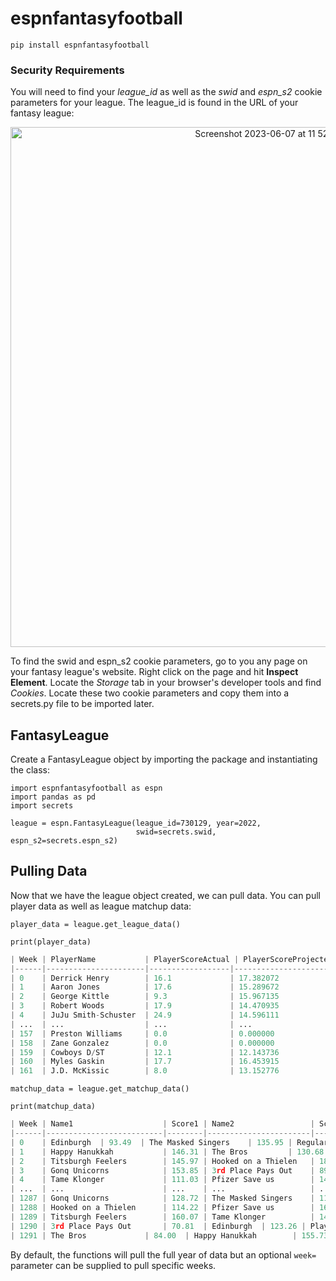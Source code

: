 # espnfantasyfootball
`pip install espnfantasyfootball`

### Security Requirements
You will need to find your _league_id_ as well as the _swid_ and _espn_s2_ cookie parameters for your league. The league_id is found in the URL of your fantasy league:

<p align="center">
  <img width="832" alt="Screenshot 2023-06-07 at 11 52 16 AM" src="https://github.com/tbryan2/espnfantasyfootball/assets/29851231/2d40e807-644c-4423-bb70-5862c3fdd295">
</p>

To find the swid and espn_s2 cookie parameters, go to you any page on your fantasy league's website. Right click on the page and hit __Inspect Element__. Locate the _Storage_ tab in your browser's developer tools and find _Cookies_. Locate these two cookie parameters and copy them into a secrets.py file to be imported later.

## FantasyLeague
Create a FantasyLeague object by importing the package and instantiating the class:
```
import espnfantasyfootball as espn
import pandas as pd
import secrets

league = espn.FantasyLeague(league_id=730129, year=2022,
                            swid=secrets.swid, espn_s2=secrets.espn_s2)
```

## Pulling Data
Now that we have the league object created, we can pull data. You can pull player data as well as league matchup data: 
 
 
`player_data = league.get_league_data()` 

`print(player_data)`
```python
| Week | PlayerName           | PlayerScoreActual | PlayerScoreProjected | PlayerFantasyTeam   | PlayerRosterSlot | TeamName                 | FullName    |
|------|----------------------|------------------|---------------------|---------------------|------------------|--------------------------|-------------|
| 0    | Derrick Henry        | 16.1             | 17.382072           | 1                   | RB               | Pfizer Save us           | Toker Blaze |
| 1    | Aaron Jones          | 17.6             | 15.289672           | 1                   | RB               | Pfizer Save us           | Toker Blaze |
| 2    | George Kittle        | 9.3              | 15.967135           | 1                   | TE               | Pfizer Save us           | Toker Blaze |
| 3    | Robert Woods         | 17.9             | 14.470935           | 1                   | WR               | Pfizer Save us           | Toker Blaze |
| 4    | JuJu Smith-Schuster  | 24.9             | 14.596111           | 1                   | WR               | Pfizer Save us           | Toker Blaze |
| ...  | ...                  | ...              | ...                 | ...                 | ...              | ...                      | ...         |
| 157  | Preston Williams     | 0.0              | 0.000000            | 14                  | Bench            | Edinburgh Chubby chasers | John Meier  |
| 158  | Zane Gonzalez        | 0.0              | 0.000000            | 14                  | K                | Edinburgh Chubby chasers | John Meier  |
| 159  | Cowboys D/ST         | 12.1             | 12.143736           | 14                  | Bench            | Edinburgh Chubby chasers | John Meier  |
| 160  | Myles Gaskin         | 17.7             | 16.453915           | 14                  | Bench            | Edinburgh Chubby chasers | John Meier  |
| 161  | J.D. McKissic        | 8.0              | 13.152776           | 14                  | RB               | Edinburgh Chubby chasers | John Meier  |
```
`matchup_data = league.get_matchup_data()` 

`print(matchup_data)`
```python
| Week | Name1                    | Score1 | Name2                 | Score2 | Type    |
|------|--------------------------|--------|-----------------------|--------|---------|
| 0    | Edinburgh  | 93.49  | The Masked Singers    | 135.95 | Regular |
| 1    | Happy Hanukkah           | 146.31 | The Bros         | 130.68 | Regular |
| 2    | Titsburgh Feelers        | 145.97 | Hooked on a Thielen   | 181.15 | Regular |
| 3    | Gonq Unicorns            | 153.85 | 3rd Place Pays Out    | 89.58  | Regular |
| 4    | Tame Klonger             | 111.03 | Pfizer Save us        | 149.84 | Regular |
| ...  | ...                      | ...    | ...                   | ...    | ...     |
| 1287 | Gonq Unicorns            | 128.72 | The Masked Singers    | 119.15 | Playoff |
| 1288 | Hooked on a Thielen      | 114.22 | Pfizer Save us        | 168.56 | Playoff |
| 1289 | Titsburgh Feelers        | 160.07 | Tame Klonger          | 143.83 | Playoff |
| 1290 | 3rd Place Pays Out       | 70.81  | Edinburgh  | 123.26 | Playoff |
| 1291 | The Bros             | 84.00  | Happy Hanukkah        | 155.73 | Playoff |
```

By default, the functions will pull the full year of data but an optional `week=` parameter can be supplied to pull specific weeks.

